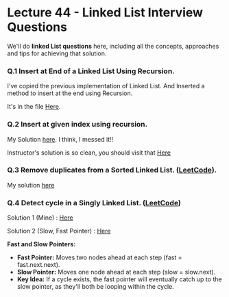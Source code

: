 # **Lecture 44 - Linked List Interview Questions**

We'll do **linked List questions** here, including all the concepts, approaches and tips for achieving that solution.

### Q.1 Insert at End of a Linked List Using Recursion.
I've copied the previous implementation of Linked List. And Inserted a method to insert at the end using Recursion.

It's in the file [Here](./Q1_2_Custom_LL.java#L233).

### Q.2 Insert at given index using recursion. 
My Solution [here](./Q1_2_Custom_LL.java#L265). I think, I messed it!!

Instructor's solution is so clean, you should visit that [Here](https://github.com/kunal-kushwaha/DSA-Bootcamp-Java/blob/325361dd2e9ab2d50bc7d2eeefada97d3d9db0d0/lectures/18-linkedlist/code/src/com/kunal/LL.java#L57)

### Q.3 Remove duplicates from a Sorted Linked List. ([LeetCode](https://leetcode.com/problems/remove-duplicates-from-sorted-list/)).

My solution [here](./Q3_RemoveDuplicates.java)

### Q.4 Detect cycle in a Singly Linked List. ([LeetCode](https://leetcode.com/problems/linked-list-cycle/))

Solution 1 (Mine) : [Here](./Q4_LinkedList_Cycle.java#L25)

Solution 2 (Slow, Fast Pointer) : [Here](./Q4_LinkedList_Cycle.java#L43)

**Fast and Slow Pointers:**

* **Fast Pointer:** Moves two nodes ahead at each step (fast = fast.next.next).
* **Slow Pointer:** Moves one node ahead at each step (slow = slow.next).
* **Key Idea:** If a cycle exists, the fast pointer will eventually catch up to the slow pointer, as they'll both be looping within the cycle.